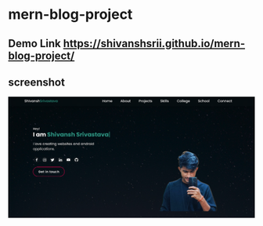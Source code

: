 # mern-blog-project
## Demo Link https://shivanshsrii.github.io/mern-blog-project/
## screenshot
<img src="https://github.com/shivanshsrii/portfolio-website/blob/main/readme-images.jpg"></img>
